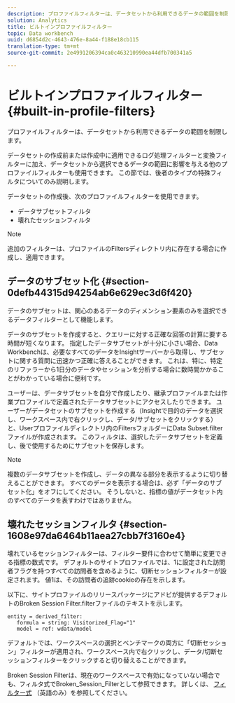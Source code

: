 ```yaml
---
description: プロファイルフィルターは、データセットから利用できるデータの範囲を制限します。
solution: Analytics
title: ビルトインプロファイルフィルター
topic: Data workbench
uuid: d6854d2c-4643-476e-8a44-f188e18cb115
translation-type: tm+mt
source-git-commit: 2e4991206394ca0c463210990ea44dfb700341a5

---
```



# ビルトインプロファイルフィルター{#built-in-profile-filters}

プロファイルフィルターは、データセットから利用できるデータの範囲を制限します。

データセットの作成前または作成中に適用できるログ処理フィルターと変換フィルターに加え、データセットから選択できるデータの範囲に影響を与える他のプロファイルフィルターも使用できます。 この節では、後者のタイプの特殊フィルタについてのみ説明します。

データセットの作成後、次のプロファイルフィルターを使用できます。

* データサブセットフィルタ
* 壊れたセッションフィルタ

>[!NOTE]
>
>追加のフィルターは、プロファイルのFiltersディレクトリ内に存在する場合に作成し、適用できます。

## データのサブセット化 {#section-0defb44315d94254ab6e629ec3d6f420}

データのサブセットは、関心のあるデータのディメンション要素のみを選択できるデータフィルターとして機能します。

データのサブセットを作成すると、クエリーに対する正確な回答の計算に要する時間が短くなります。 指定したデータサブセットが十分に小さい場合、Data Workbenchは、必要なすべてのデータをInsightサーバーから取得し、サブセットに関する質問に迅速かつ正確に答えることができます。 これは、特に、特定のリファラーから1日分のデータやセッションを分析する場合に数時間かかることがわかっている場合に便利です。

ユーザーは、データサブセットを自分で作成したり、継承プロファイルまたは作業プロファイルで定義されたデータサブセットにアクセスしたりできます。 ユーザーがデータセットのサブセットを作成する（Insightで目的のデータを選択し、ワークスペース内で右クリックし、データ/サブセットをクリックする）と、Userプロファイルディレクトリ内のFiltersフォルダーにData Subset.filterファイルが作成されます。 このフィルタは、選択したデータサブセットを定義し、後で使用するためにサブセットを保存します。

>[!NOTE]
>
>複数のデータサブセットを作成し、データの異なる部分を表示するように切り替えることができます。 すべてのデータを表示する場合は、必ず「データのサブセット化」をオフにしてください。 そうしないと、指標の値がデータセット内のすべてのデータを表すわけではありません。

## 壊れたセッションフィルタ {#section-1608e97da6464b11aea27cbb7f3160e4}

壊れているセッションフィルターは、フィルター要件に合わせて簡単に変更できる指標の数式です。 デフォルトのサイトプロファイルでは、1に設定された訪問者フラグを持つすべての訪問者を含めるように、切断セッションフィルターが設定されます。 値1は、その訪問者の追跡cookieの存在を示します。

以下に、サイトプロファイルのリリースパッケージにアドビが提供するデフォルトのBroken Session Filter.filterファイルのテキストを示します。

```
entity = derived_filter:
   formula = string: Visitorized_Flag="1"
   model = ref: wdata/model
```

デフォルトでは、ワークスペースの選択とベンチマークの両方に「切断セッション」フィルターが適用され、ワークスペース内で右クリックし、データ/切断セッションフィルターをクリックすると切り替えることができます。

Broken Session Filterは、現在のワークスペースで有効になっていない場合でも、フィルタ式でBroken_Session_Filterとして参照できます。 詳しくは、 [フィルター式](https://docs.adobe.com/content/help/en/data-workbench/using/client/t-open-ins.html#Syntax_for_Identifiers) （英語のみ）を参照してください。
